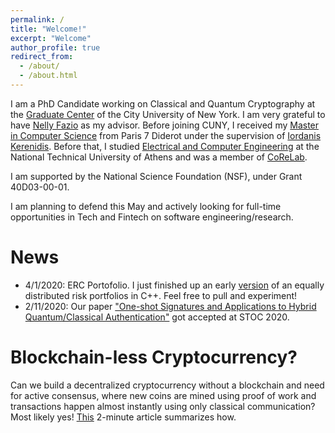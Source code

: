 ```yaml
---
permalink: /
title: "Welcome!"
excerpt: "Welcome"
author_profile: true
redirect_from: 
  - /about/
  - /about.html
---
```


I am a PhD Candidate working on Classical and Quantum Cryptography at the [Graduate Center](https://www.gc.cuny.edu) of the City University of New York. I am very grateful to have [Nelly Fazio](http://www-cs.ccny.cuny.edu/~fazio/)  as my advisor. Before joining CUNY, I received my [Master in Computer Science](https://wikimpri.dptinfo.ens-cachan.fr/doku.php) from Paris 7 Diderot under the supervision of [Iordanis Kerenidis](https://www.irif.fr/~jkeren/jkeren/Iordanis_Kerenidis.html). Before that, I studied [Electrical and Computer Engineering](https://www.ece.ntua.gr/en) at the National Technical University of Athens and was a member of [CoReLab](http://corelab.ntua.gr/).

I am supported by the National Science Foundation (NSF), under Grant 40D03-00-01.

I am planning to defend this May and actively looking for full-time opportunities in Tech and Fintech on software engineering/research.

News
====
- 4/1/2020: ERC Portofolio. I just finished up an early [version](https://github.com/mariosgeorgiou/ERCPortfolio) of an equally distributed risk portfolios in C++. Feel free to pull and experiment!
- 2/11/2020: Our paper ["One-shot Signatures and Applications to Hybrid Quantum/Classical Authentication"](https://eprint.iacr.org/2020/107) got accepted at STOC 2020.

Blockchain-less Cryptocurrency?
======
Can we build a decentralized cryptocurrency without a blockchain and need for active consensus, where new coins are mined using proof of work and transactions happen almost instantly using only classical communication? Most likely yes! [This](https://medium.com/@mgeorgiou.ece/a-secure-and-decentralized-cryptocurrency-without-a-blockchain-182ccb9170a6) 2-minute article summarizes how.
